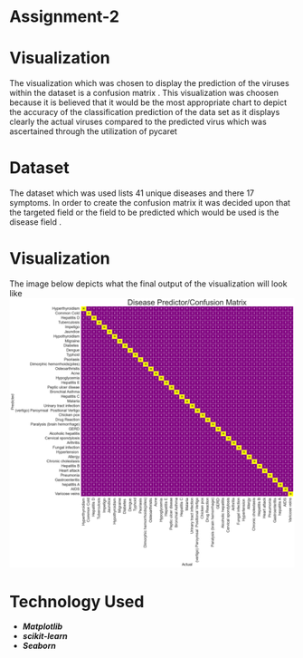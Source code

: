 # Assignment-2

# Visualization 
The visualization which was chosen to display the prediction of the viruses within the dataset is a confusion matrix . This visualization was choosen because it is believed that it  would be the most appropriate chart to depict the accuracy of the classification prediction of the data set as it displays clearly the actual viruses compared to the predicted virus which was ascertained through the utilization of  pycaret 


# Dataset 
The dataset which was used lists 41 unique diseases and there 17 symptoms. In order to create the confusion matrix it was decided upon that the targeted field or the field to be predicted which would be used is the disease field . 

# Visualization 
The image below depicts what the final output of the visualization will look like 
<img src="confusionmatrix3.png" >

# Technology Used 
* ***Matplotlib***
* ***scikit-learn***
* ***Seaborn***
